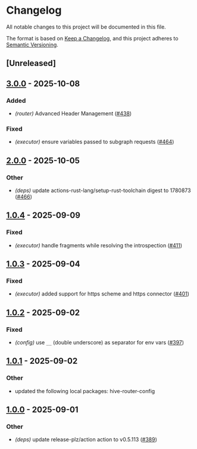 # Changelog

All notable changes to this project will be documented in this file.

The format is based on [Keep a Changelog](https://keepachangelog.com/en/1.0.0/),
and this project adheres to [Semantic Versioning](https://semver.org/spec/v2.0.0.html).

## [Unreleased]

## [3.0.0](https://github.com/graphql-hive/router/compare/hive-router-plan-executor-v2.0.0...hive-router-plan-executor-v3.0.0) - 2025-10-08

### Added

- *(router)* Advanced Header Management ([#438](https://github.com/graphql-hive/router/pull/438))

### Fixed

- *(executor)* ensure variables passed to subgraph requests ([#464](https://github.com/graphql-hive/router/pull/464))

## [2.0.0](https://github.com/graphql-hive/router/compare/hive-router-plan-executor-v1.0.4...hive-router-plan-executor-v2.0.0) - 2025-10-05

### Other

- *(deps)* update actions-rust-lang/setup-rust-toolchain digest to 1780873 ([#466](https://github.com/graphql-hive/router/pull/466))

## [1.0.4](https://github.com/graphql-hive/router/compare/hive-router-plan-executor-v1.0.3...hive-router-plan-executor-v1.0.4) - 2025-09-09

### Fixed

- *(executor)* handle fragments while resolving the introspection ([#411](https://github.com/graphql-hive/router/pull/411))

## [1.0.3](https://github.com/graphql-hive/router/compare/hive-router-plan-executor-v1.0.2...hive-router-plan-executor-v1.0.3) - 2025-09-04

### Fixed

- *(executor)* added support for https scheme and https connector ([#401](https://github.com/graphql-hive/router/pull/401))

## [1.0.2](https://github.com/graphql-hive/router/compare/hive-router-plan-executor-v1.0.1...hive-router-plan-executor-v1.0.2) - 2025-09-02

### Fixed

- *(config)* use `__` (double underscore) as separator for env vars ([#397](https://github.com/graphql-hive/router/pull/397))

## [1.0.1](https://github.com/graphql-hive/router/compare/hive-router-plan-executor-v1.0.0...hive-router-plan-executor-v1.0.1) - 2025-09-02

### Other

- updated the following local packages: hive-router-config

## [1.0.0](https://github.com/graphql-hive/router/compare/hive-router-plan-executor-v0.0.1...hive-router-plan-executor-v1.0.0) - 2025-09-01

### Other

- *(deps)* update release-plz/action action to v0.5.113 ([#389](https://github.com/graphql-hive/router/pull/389))
